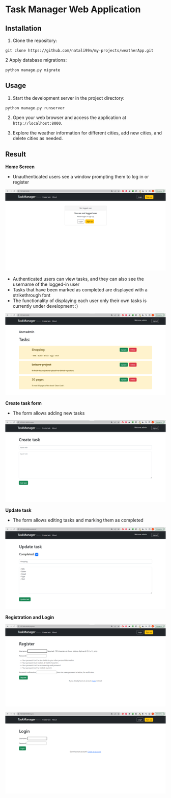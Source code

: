 # Task Manager Web Application


## Installation

1. Clone the repository:
```
git clone https://github.com/natali99n/my-projects/weatherApp.git
```
2 Apply database migrations:
```
python manage.py migrate
```
## Usage

1. Start the development server in the project directory:
```
python manage.py runserver
```

2. Open your web browser and access the application at `http://localhost:8000`.

3. Explore the weather information for different cities, add new cities, and delete cities as needed.

## Result  

**Home Screen**  
* Unauthenticated users see a window prompting them to log in or register  

![Alt text](image/notLogined.png)

* Authenticated users can view tasks, and they can also see the username of the logged-in user
* Tasks that have been marked as completed are displayed with a strikethrough font
* The functionality of displaying each user only their own tasks is currently under development :)  

![Alt text](image/home.png)

**Create task form**  
* The form allows adding new tasks  

![Alt text](image/create.png)

**Update task**  
* The form allows editing tasks and marking them as completed    

![Alt text](image/update.png)

**Registration and Login**  

![Alt text](image/register.png)

![Alt text](image/login.png)

